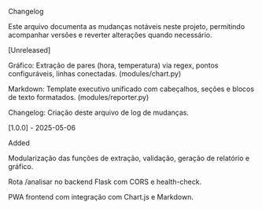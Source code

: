 Changelog

Este arquivo documenta as mudanças notáveis neste projeto, permitindo acompanhar versões e reverter alterações quando necessário.

[Unreleased]

Gráfico: Extração de pares (hora, temperatura) via regex, pontos configuráveis, linhas conectadas. (modules/chart.py)

Markdown: Template executivo unificado com cabeçalhos, seções e blocos de texto formatados. (modules/reporter.py)

Changelog: Criação deste arquivo de log de mudanças.

[1.0.0] - 2025-05-06

Added

Modularização das funções de extração, validação, geração de relatório e gráfico.

Rota /analisar no backend Flask com CORS e health-check.

PWA frontend com integração com Chart.js e Markdown.

